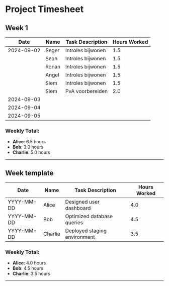 # Project Timesheet

## Week 1

| Date       | Name       | Task Description                      | Hours Worked |
|------------|------------|---------------------------------------|--------------|
| 2024-09-02 | Seger | Introles bijwonen | 1.5          |
| | Sean | Introles bijwonen| 1.5          |
| | Ronan | Introles bijwonen | 1.5          |
| | Angel | Introles bijwonen | 1.5          |
| | Siem | Introles bijwonen| 1.5          |
| | Siem | PvA voorbereiden| 2.0          |
| 2024-09-03 |         |                 |           |
| 2024-09-04 |       |       |       |
| 2024-09-05 |     |                |           |

### Weekly Total:
- **Alice**: 6.5 hours
- **Bob**: 3.0 hours
- **Charlie**: 5.0 hours

---

## Week template

| Date       | Name       | Task Description                      | Hours Worked |
|------------|------------|---------------------------------------|--------------|
| YYYY-MM-DD | Alice      | Designed user dashboard               | 4.0          |
| YYYY-MM-DD | Bob        | Optimized database queries            | 4.5          |
| YYYY-MM-DD | Charlie    | Deployed staging environment          | 3.5          |

### Weekly Total:
- **Alice**: 4.0 hours
- **Bob**: 4.5 hours
- **Charlie**: 3.5 hours

---
